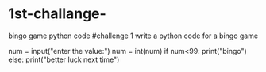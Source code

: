 # 1st-challange-
bingo game python code
#challenge 1 write a python code for a bingo game

num = input("enter the value:")
num = int(num)
if num<99:
  print("bingo")
else:
  print("better luck next time")
  
